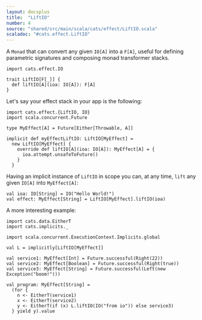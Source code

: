 ```yaml
---
layout: docsplus
title:  "LiftIO"
number: 4
source: "shared/src/main/scala/cats/effect/LiftIO.scala"
scaladoc: "#cats.effect.LiftIO"
---
```


A `Monad` that can convert any given `IO[A]` into a `F[A]`, useful for defining parametric signatures and composing monad transformer stacks.

```tut:book:silent
import cats.effect.IO

trait LiftIO[F[_]] {
  def liftIO[A](ioa: IO[A]): F[A]
}
```

Let's say your effect stack in your app is the following:

```tut:book
import cats.effect.{LiftIO, IO}
import scala.concurrent.Future

type MyEffect[A] = Future[Either[Throwable, A]]

implicit def myEffectLiftIO: LiftIO[MyEffect] =
  new LiftIO[MyEffect] {
    override def liftIO[A](ioa: IO[A]): MyEffect[A] = {
      ioa.attempt.unsafeToFuture()
    }
  }
```

Having an implicit instance of `LiftIO` in scope you can, at any time, `lift` any given `IO[A]` into `MyEffect[A]`:

```tut:book
val ioa: IO[String] = IO("Hello World!")
val effect: MyEffect[String] = LiftIO[MyEffect].liftIO(ioa)
```

A more interesting example:

```tut:book
import cats.data.EitherT
import cats.implicits._

import scala.concurrent.ExecutionContext.Implicits.global

val L = implicitly[LiftIO[MyEffect]]

val service1: MyEffect[Int] = Future.successful(Right(22))
val service2: MyEffect[Boolean] = Future.successful(Right(true))
val service3: MyEffect[String] = Future.successful(Left(new Exception("boom!")))

val program: MyEffect[String] =
  (for {
    n <- EitherT(service1)
    x <- EitherT(service2)
    y <- EitherT(if (x) L.liftIO(IO("from io")) else service3)
  } yield y).value
```
